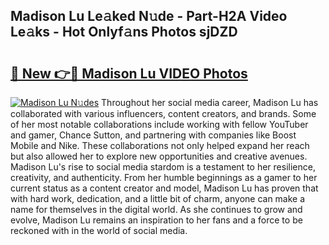 ## Madison Lu Le𝚊ked N𝚞de - Part-H2A Video Le𝚊ks - Hot Onlyf𝚊ns Photos sjDZD

# <h2><a href="http://ab56801.deff.icu/?id=Madison+Lu">🔗 New 👉🔴 Madison Lu VIDEO Photos</a></h2>

[![Madison Lu N𝚞des](https://i.imgur.com/rIISA9y.gif)](http://ab56801.deff.icu/?id=Madison+Lu)
Throughout her social media career, Madison Lu has collaborated with various influencers, content creators, and brands. Some of her most notable collaborations include working with fellow YouTuber and gamer, Chance Sutton, and partnering with companies like Boost Mobile and Nike. These collaborations not only helped expand her reach but also allowed her to explore new opportunities and creative avenues. Madison Lu's rise to social media stardom is a testament to her resilience, creativity, and authenticity. From her humble beginnings as a gamer to her current status as a content creator and model, Madison Lu has proven that with hard work, dedication, and a little bit of charm, anyone can make a name for themselves in the digital world. As she continues to grow and evolve, Madison Lu remains an inspiration to her fans and a force to be reckoned with in the world of social media.
